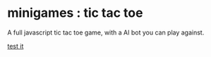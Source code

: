 # minigames : tic tac toe

A full javascript tic tac toe game,
with a AI bot you can play against.

[test it]()